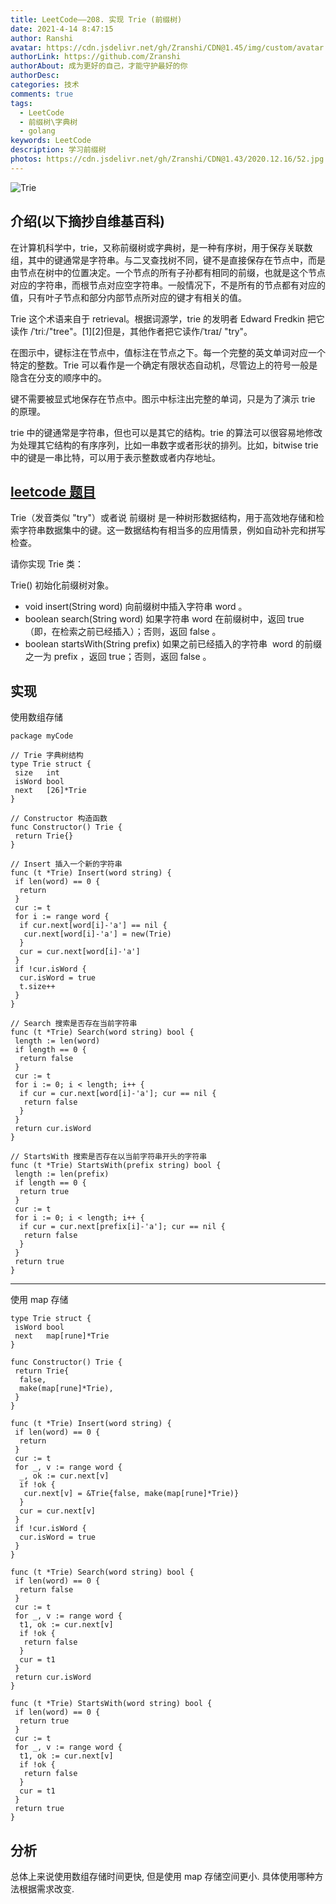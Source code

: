 ```yaml
---
title: LeetCode——208. 实现 Trie (前缀树)
date: 2021-4-14 8:47:15
author: Ranshi
avatar: https://cdn.jsdelivr.net/gh/Zranshi/CDN@1.45/img/custom/avatar.jpg
authorLink: https://github.com/Zranshi
authorAbout: 成为更好的自己，才能守护最好的你
authorDesc:
categories: 技术
comments: true
tags:
  - LeetCode
  - 前缀树\字典树
  - golang
keywords: LeetCode
description: 学习前缀树
photos: https://cdn.jsdelivr.net/gh/Zranshi/CDN@1.43/2020.12.16/52.jpg
---
```


![Trie](https://pic2.zhimg.com/80/v2-9d07fbd164fc0d737aabe428b4484bd1_720w.png)

## 介绍(以下摘抄自维基百科)

在计算机科学中，trie，又称前缀树或字典树，是一种有序树，用于保存关联数组，其中的键通常是字符串。与二叉查找树不同，键不是直接保存在节点中，而是由节点在树中的位置决定。一个节点的所有子孙都有相同的前缀，也就是这个节点对应的字符串，而根节点对应空字符串。一般情况下，不是所有的节点都有对应的值，只有叶子节点和部分内部节点所对应的键才有相关的值。

Trie 这个术语来自于 retrieval。根据词源学，trie 的发明者 Edward Fredkin 把它读作 /ˈtriː/"tree"。[1][2]但是，其他作者把它读作/ˈtraɪ/ "try"。

在图示中，键标注在节点中，值标注在节点之下。每一个完整的英文单词对应一个特定的整数。Trie 可以看作是一个确定有限状态自动机，尽管边上的符号一般是隐含在分支的顺序中的。

键不需要被显式地保存在节点中。图示中标注出完整的单词，只是为了演示 trie 的原理。

trie 中的键通常是字符串，但也可以是其它的结构。trie 的算法可以很容易地修改为处理其它结构的有序序列，比如一串数字或者形状的排列。比如，bitwise trie 中的键是一串比特，可以用于表示整数或者内存地址。

## [leetcode 题目](https://leetcode-cn.com/problems/implement-trie-prefix-tree/submissions/)

Trie（发音类似 "try"）或者说 前缀树 是一种树形数据结构，用于高效地存储和检索字符串数据集中的键。这一数据结构有相当多的应用情景，例如自动补完和拼写检查。

请你实现 Trie 类：

Trie() 初始化前缀树对象。

- void insert(String word) 向前缀树中插入字符串 word 。
- boolean search(String word) 如果字符串 word 在前缀树中，返回 true（即，在检索之前已经插入）；否则，返回 false 。
- boolean startsWith(String prefix) 如果之前已经插入的字符串  word 的前缀之一为 prefix ，返回 true；否则，返回 false 。

## 实现

使用数组存储

```Golang
package myCode

// Trie 字典树结构
type Trie struct {
 size   int
 isWord bool
 next   [26]*Trie
}

// Constructor 构造函数
func Constructor() Trie {
 return Trie{}
}

// Insert 插入一个新的字符串
func (t *Trie) Insert(word string) {
 if len(word) == 0 {
  return
 }
 cur := t
 for i := range word {
  if cur.next[word[i]-'a'] == nil {
   cur.next[word[i]-'a'] = new(Trie)
  }
  cur = cur.next[word[i]-'a']
 }
 if !cur.isWord {
  cur.isWord = true
  t.size++
 }
}

// Search 搜索是否存在当前字符串
func (t *Trie) Search(word string) bool {
 length := len(word)
 if length == 0 {
  return false
 }
 cur := t
 for i := 0; i < length; i++ {
  if cur = cur.next[word[i]-'a']; cur == nil {
   return false
  }
 }
 return cur.isWord
}

// StartsWith 搜索是否存在以当前字符串开头的字符串
func (t *Trie) StartsWith(prefix string) bool {
 length := len(prefix)
 if length == 0 {
  return true
 }
 cur := t
 for i := 0; i < length; i++ {
  if cur = cur.next[prefix[i]-'a']; cur == nil {
   return false
  }
 }
 return true
}

```

---

使用 map 存储

```Golang
type Trie struct {
 isWord bool
 next   map[rune]*Trie
}

func Constructor() Trie {
 return Trie{
  false,
  make(map[rune]*Trie),
 }
}

func (t *Trie) Insert(word string) {
 if len(word) == 0 {
  return
 }
 cur := t
 for _, v := range word {
  _, ok := cur.next[v]
  if !ok {
   cur.next[v] = &Trie{false, make(map[rune]*Trie)}
  }
  cur = cur.next[v]
 }
 if !cur.isWord {
  cur.isWord = true
 }
}

func (t *Trie) Search(word string) bool {
 if len(word) == 0 {
  return false
 }
 cur := t
 for _, v := range word {
  t1, ok := cur.next[v]
  if !ok {
   return false
  }
  cur = t1
 }
 return cur.isWord
}

func (t *Trie) StartsWith(word string) bool {
 if len(word) == 0 {
  return true
 }
 cur := t
 for _, v := range word {
  t1, ok := cur.next[v]
  if !ok {
   return false
  }
  cur = t1
 }
 return true
}

```

## 分析

总体上来说使用数组存储时间更快, 但是使用 map 存储空间更小. 具体使用哪种方法根据需求改变.
